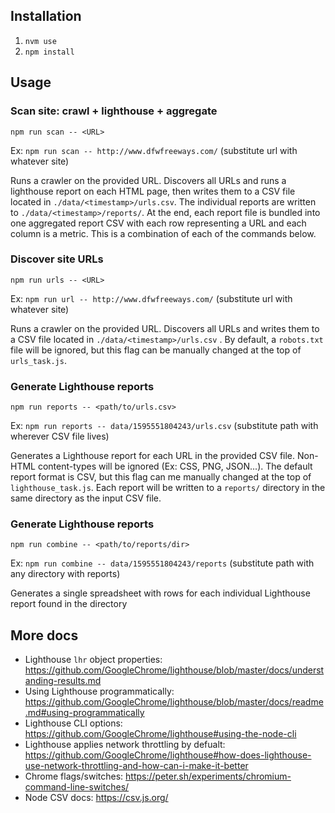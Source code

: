 ## Installation

1. `nvm use`
2. `npm install`

## Usage

### Scan site: crawl + lighthouse + aggregate

`npm run scan -- <URL>`

Ex: `npm run scan -- http://www.dfwfreeways.com/` (substitute url with whatever site)

Runs a crawler on the provided URL. Discovers all URLs and runs a lighthouse report on each HTML page, then writes them to a CSV file located in `./data/<timestamp>/urls.csv`. The individual reports are written to `./data/<timestamp>/reports/`. At the end, each report file is bundled into one aggregated report CSV with each row representing a URL and each column is a metric. This is a combination of each of the commands below.

### Discover site URLs

`npm run urls -- <URL>`

Ex: `npm run url -- http://www.dfwfreeways.com/` (substitute url with whatever site)

Runs a crawler on the provided URL. Discovers all URLs and writes them to a CSV file located in `./data/<timestamp>/urls.csv` .
By default, a `robots.txt` file will be ignored, but this flag can be manually changed at the top of `urls_task.js`.

### Generate Lighthouse reports 

`npm run reports -- <path/to/urls.csv>`

Ex: `npm run reports -- data/1595551804243/urls.csv`  (substitute path with wherever CSV file lives)

Generates a Lighthouse report for each URL in the provided CSV file. Non-HTML content-types will be ignored (Ex: CSS, PNG, JSON...).
The default report format is CSV, but this flag can me manually changed at the top of `lighthouse_task.js`. Each report will be written
to a `reports/` directory in the same directory as the input CSV file.

### Generate Lighthouse reports 

`npm run combine -- <path/to/reports/dir>`

Ex: `npm run combine -- data/1595551804243/reports`  (substitute path with any directory with reports)

Generates a single spreadsheet with rows for each individual Lighthouse report found in the directory

## More docs

* Lighthouse `lhr` object properties: https://github.com/GoogleChrome/lighthouse/blob/master/docs/understanding-results.md
* Using Lighthouse programmatically: https://github.com/GoogleChrome/lighthouse/blob/master/docs/readme.md#using-programmatically
* Lighthouse CLI options: https://github.com/GoogleChrome/lighthouse#using-the-node-cli
* Lighthouse applies network throttling by defualt: https://github.com/GoogleChrome/lighthouse#how-does-lighthouse-use-network-throttling-and-how-can-i-make-it-better
* Chrome flags/switches: https://peter.sh/experiments/chromium-command-line-switches/
* Node CSV docs: https://csv.js.org/
